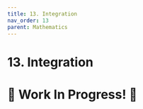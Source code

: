 ```yaml
---
title: 13. Integration
nav_order: 13
parent: Mathematics
---
```

# 13. Integration

# 🚧 Work In Progress! 🚧